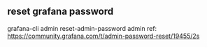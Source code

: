 
## reset grafana password
grafana-cli admin reset-admin-password admin
ref: https://community.grafana.com/t/admin-password-reset/19455/2s